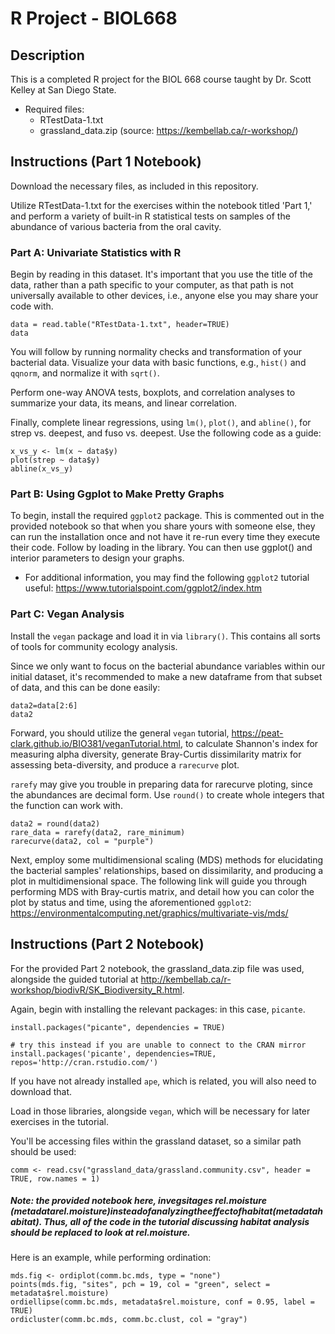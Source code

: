 # R Project - BIOL668
## Description
This is a completed R project for the BIOL 668 course taught by Dr. Scott Kelley at San Diego State.
- Required files:
  - RTestData-1.txt
  - grassland_data.zip (source: https://kembellab.ca/r-workshop/)

## Instructions (Part 1 Notebook)
Download the necessary files, as included in this repository.


Utilize RTestData-1.txt for the exercises within the notebook titled 'Part 1,' and perform a variety of built-in R statistical tests on samples of the abundance of various bacteria from the oral cavity.

### Part A: Univariate Statistics with R

Begin by reading in this dataset. It's important that you use the title of the data, rather than a path specific to your computer, as that path is not universally available to other devices, i.e., anyone else you may share your code with.
```
data = read.table("RTestData-1.txt", header=TRUE)
data
```
You will follow by running normality checks and transformation of your bacterial data. Visualize your data with basic functions, e.g., ``hist()`` and ``qqnorm``, and normalize it with ``sqrt()``.

Perform one-way ANOVA tests, boxplots, and correlation analyses to summarize your data, its means, and linear correlation.

Finally, complete linear regressions, using ``lm()``, ``plot()``, and ``abline()``, for strep vs. deepest, and fuso vs. deepest. Use the following code as a guide:

```
x_vs_y <- lm(x ~ data$y)
plot(strep ~ data$y)
abline(x_vs_y)
```
### Part B: Using Ggplot to Make Pretty Graphs

To begin, install the required `` ggplot2 `` package. This is commented out in the provided notebook so that when you share yours with someone else, they can run the installation once and not have it re-run every time they execute their code. Follow by loading in the library.
You can then use ggplot() and interior parameters to design your graphs.
- For additional information, you may find the following `` ggplot2 `` tutorial useful: https://www.tutorialspoint.com/ggplot2/index.htm 


### Part C: Vegan Analysis 

Install the `` vegan `` package and load it in via ``library()``. This contains all sorts of tools for community ecology analysis. 

Since we only want to focus on the bacterial abundance variables within our initial dataset, it's recommended to make a new dataframe from that subset of data, and this can be done easily:

```
data2=data[2:6]
data2
```

Forward, you should utilize the general ``vegan`` tutorial, https://peat-clark.github.io/BIO381/veganTutorial.html, to calculate Shannon's index for measuring alpha diversity, generate Bray-Curtis dissimilarity matrix for assessing beta-diversity, and produce a ``rarecurve`` plot.

``rarefy`` may give you trouble in preparing data for rarecurve ploting, since the abundances are decimal form. Use ``round()`` to create whole integers that the function can work with. 

```
data2 = round(data2)
rare_data = rarefy(data2, rare_minimum)
rarecurve(data2, col = "purple")
```

Next, employ some multidimensional scaling (MDS) methods for elucidating the bacterial samples' relationships, based on dissimilarity, and producing a plot in multidimensional space. The following link will guide you through performing MDS with Bray-curtis matrix, and detail how you can color the plot by status and time, using the aforementioned ``ggplot2``: https://environmentalcomputing.net/graphics/multivariate-vis/mds/


## Instructions (Part 2 Notebook)

For the provided Part 2 notebook, the grassland_data.zip file was used, alongside the guided tutorial at http://kembellab.ca/r-workshop/biodivR/SK_Biodiversity_R.html.

Again, begin with installing the relevant packages: in this case, ``picante``. 

```
install.packages("picante", dependencies = TRUE)

# try this instead if you are unable to connect to the CRAN mirror
install.packages('picante', dependencies=TRUE, repos='http://cran.rstudio.com/')
```

If you have not already installed ``ape``, which is related, you will also need to download that. 

Load in those libraries, alongside ``vegan``, which will be necessary for later exercises in the tutorial.

You'll be accessing files within the grassland dataset, so a similar path should be used:
```
comm <- read.csv("grassland_data/grassland.community.csv", header = TRUE, row.names = 1)
```

##### Note: the provided notebook here, invegsitages rel.moisture (metadata$rel.moisture) instead of analyzing the effect of habitat (metadata$habitat). Thus, all of the code in the tutorial discussing habitat analysis should be replaced to look at rel.moisture.

Here is an example, while performing ordination: 

```
mds.fig <- ordiplot(comm.bc.mds, type = "none")
points(mds.fig, "sites", pch = 19, col = "green", select = metadata$rel.moisture)
ordiellipse(comm.bc.mds, metadata$rel.moisture, conf = 0.95, label = TRUE)
ordicluster(comm.bc.mds, comm.bc.clust, col = "gray")
```
